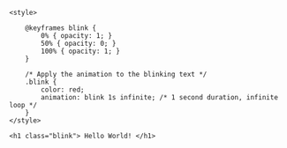 
<html lang="en">
<head>
    <meta charset="UTF-8">
    <meta name="viewport" content="width=device-width, initial-scale=1.0">
    <title>Blinking Red Text</title>
    <title> Text Color</title>    
 
    <style>
        
        @keyframes blink {
            0% { opacity: 1; }
            50% { opacity: 0; }
            100% { opacity: 1; }
        }

        /* Apply the animation to the blinking text */
        .blink {
            color: red;
            animation: blink 1s infinite; /* 1 second duration, infinite loop */
        }
    </style>
</head>
<body>

    <h1 class="blink"> Hello World! </h1>
   
</body>
</html>
